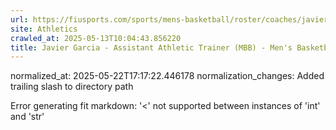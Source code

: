 ```yaml
---
url: https://fiusports.com/sports/mens-basketball/roster/coaches/javier-garcia/3238/
site: Athletics
crawled_at: 2025-05-13T10:04:43.856220
title: Javier Garcia - Assistant Athletic Trainer (MBB) - Men's Basketball Coaches - FIU Athletics
---
```

normalized_at: 2025-05-22T17:17:22.446178
normalization_changes: Added trailing slash to directory path

Error generating fit markdown: '<' not supported between instances of 'int' and 'str'